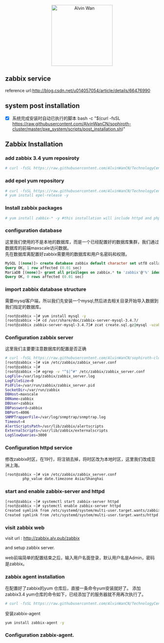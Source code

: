 
<p align='center'> <a href='https://github.com/alvinwancn' target="_blank"> <img src='https://github.com/AlvinWanCN/life-record/raw/master/images/etlucency.png' alt='Alvin Wan' width=200></a></p>

## zabbix service

reference url:http://blog.csdn.net/u014057054/article/details/66476990
## system post installation
- [x] 系统完成安装时自动已执行的脚本
bash -c "$(curl -fsSL https://raw.githubusercontent.com/AlvinWanCN/sophiroth-cluster/master/pxe_system/scripts/post_installation.sh)"
## Zabbix Installation

### add zabbix 3.4 yum reposiroty
```bash
# curl -fsSL https://raw.githubusercontent.com/AlvinWanCN/TechnologyCenter/master/linux/software/yum.repos.d/zabbix3.4.repo > /etc/yum.repos.d/zabbix3.4.repo
```
### add epel yum repository
```bash
# curl -fsSL https://raw.githubusercontent.com/AlvinWanCN/TechnologyCenter/master/linux/software/yum.repos.d/Centos7-extras.repo > /etc//yum.repos.d/Centos7-extras.repo
# yum install epel-release -y
```
### Install zabbix packages

```bash
# yum install zabbix-* -y #this installation will include httpd and php and some depended packages.
```
### configuration database
这里我们使用的不是本地的数据库，而是一个已经配置好的数据库集群，我们通过数据库的前端maxscale访问数据。</br>
先在数据库离配置好zabbix需要用的数据库和用户名密码和权限。
```sql
MySQL [(none)]> create database zabbix default character set utf8 collate utf8_bin;
Query OK, 1 row affected (0.01 sec)
MariaDB [(none)]> grant all privileges on zabbix.* to 'zabbix'@'%' identified by 'zabbix';
Query OK, 0 rows affected (0.01 sec)

```

### import zabbix database structure
需要mysql客户端，所以我们先安装一个mysql,然后进去相关目录开始导入数据到我们指定的数据库。
```bash
[root@zabbix ~]# yum install mysql -y
[root@zabbix ~]# cd /usr/share/doc/zabbix-server-mysql-3.4.7/
[root@zabbix zabbix-server-mysql-3.4.7]# zcat create.sql.gz|mysql -uzabbix -pzabbix -P4006 -hmaxscale zabbix
```

### Configuration zabbix server 
这里我们主要要注意数据库的配置是否正确
```bash
# curl -fsSL https://raw.githubusercontent.com/AlvinWanCN/sophiroth-cluster/master/zabbix.alv.pub/zabbix/conf.d/zabbix_server.conf > /etc/zabbix/zabbix_server.conf 
[root@zabbix ~]# vim /etc/zabbix/zabbix_server.conf 
[root@zabbix ~]# 
[root@zabbix ~]# egrep -v "^$|^#" /etc/zabbix/zabbix_server.conf 
LogFile=/var/log/zabbix/zabbix_server.log
LogFileSize=0
PidFile=/var/run/zabbix/zabbix_server.pid
SocketDir=/var/run/zabbix
DBHost=maxscale
DBName=zabbix
DBUser=zabbix
DBPassword=zabbix
DBPort=4006
SNMPTrapperFile=/var/log/snmptrap/snmptrap.log
Timeout=4
AlertScriptsPath=/usr/lib/zabbix/alertscripts
ExternalScripts=/usr/lib/zabbix/externalscripts
LogSlowQueries=3000

```

### Configuration httpd service
修改zabbix时区，在19行，将注销去掉，将时区改为本地时区，这里我们改成亚洲上海。
```bash
[root@zabbix ~]# vim /etc/zabbix/zabbix_server.conf 
        php_value date.timezone Asia/Shanghai
```

### start and enable zabbix-server and httpd

```bash
[root@zabbix ~]# systemctl start zabbix-server httpd
[root@zabbix ~]# systemctl enable zabbix-server httpd
Created symlink from /etc/systemd/system/multi-user.target.wants/zabbix-server.service to /usr/lib/systemd/system/zabbix-server.service.
Created symlink from /etc/systemd/system/multi-user.target.wants/httpd.service to /usr/lib/systemd/system/httpd.service.

```

### visit zabbix web 
visit url : http://zabbix.alv.pub/zabbix

and setup zabbix server.

web前端简单的配置结束之后，输入用户名面登录，默认用户名是Admin，密码是zabbix。


### zabbix agent installation
在配置好了zabbix的yum 仓库后，直接一条命令yum安装就好了。
添加zabbix3.4 yum仓库的命令如下，已经添加了的服务器就不用再次执行了。
```bash
# curl -fsSL https://raw.githubusercontent.com/AlvinWanCN/TechnologyCenter/master/linux/software/yum.repos.d/zabbix3.4.repo > /etc/yum.repos.d/zabbix3.4.repo
```
安装zabbix-agent
```bash
yum install zabbix-agent -y
```

### Configuration zabbix-agent.

